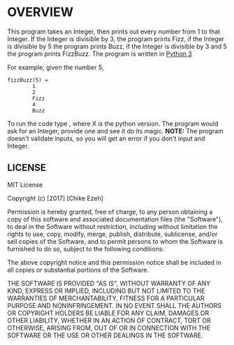 # **OVERVIEW**
This program takes an Integer, then prints out every number from 1 to that
Integer.
If the Integer is divisible by 3, the program prints Fizz, if the Integer is
divisible by 5 the program prints Buzz, if the Integer is divisible by 3 and 5
the program prints FizzBuzz.
The program is written in [Python 3](https://www.python.org/downloads/)

For example, given the number 5,
```
fizzBuzz(5) =
        1
        2
        Fizz
        4
        Buzz
```
To run the code type <pythonX fizzbuzz.py>, where X is the python version. The
program would ask for an Integer, provide one and see it do its magic.
**NOTE:** The program doesn't validate inputs, so you will get an error if you
don't input and Integer. 
## **LICENSE**
MIT License

Copyright (c) [2017] [Chike Ezeh]

Permission is hereby granted, free of charge, to any person obtaining a copy
of this software and associated documentation files (the "Software"), to deal
in the Software without restriction, including without limitation the rights
to use, copy, modify, merge, publish, distribute, sublicense, and/or sell
copies of the Software, and to permit persons to whom the Software is
furnished to do so, subject to the following conditions:

The above copyright notice and this permission notice shall be included in all
copies or substantial portions of the Software.

THE SOFTWARE IS PROVIDED "AS IS", WITHOUT WARRANTY OF ANY KIND, EXPRESS OR
IMPLIED, INCLUDING BUT NOT LIMITED TO THE WARRANTIES OF MERCHANTABILITY,
FITNESS FOR A PARTICULAR PURPOSE AND NONINFRINGEMENT. IN NO EVENT SHALL THE
AUTHORS OR COPYRIGHT HOLDERS BE LIABLE FOR ANY CLAIM, DAMAGES OR OTHER
LIABILITY, WHETHER IN AN ACTION OF CONTRACT, TORT OR OTHERWISE, ARISING FROM,
OUT OF OR IN CONNECTION WITH THE SOFTWARE OR THE USE OR OTHER DEALINGS IN THE
SOFTWARE.
